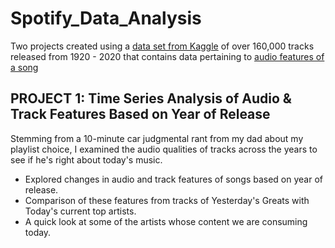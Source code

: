 # Spotify_Data_Analysis

Two projects created using a [data set from Kaggle](https://www.kaggle.com/yamaerenay/spotify-dataset-19212020-160k-tracks) of over 160,000 tracks released from 1920 - 2020 that contains data pertaining to [audio features of a song](https://developer.spotify.com/documentation/web-api/reference/#endpoint-get-audio-features)


## PROJECT 1: Time Series Analysis of Audio & Track Features Based on Year of Release 

Stemming from a 10-minute car judgmental rant from my dad about my playlist choice, I examined the audio qualities of tracks across the years to see if he's right about today's music. 

* Explored changes in audio and track features of songs based on year of release.  
* Comparison of these features from tracks of Yesterday's Greats with Today's current top artists.
* A quick look at some of the artists whose content we are consuming today. 
